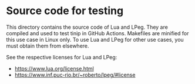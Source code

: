 # Source code for testing

This directory contains the source code of Lua and LPeg.
They are compiled and used to test tinip in GitHub Actions.
Makefiles are minified for this use case in Linux only.
To use Lua and LPeg for other use cases,
you must obtain them from elsewhere.

See the respective licenses for Lua and LPeg:

- https://www.lua.org/license.html
- https://www.inf.puc-rio.br/~roberto/lpeg/#license
